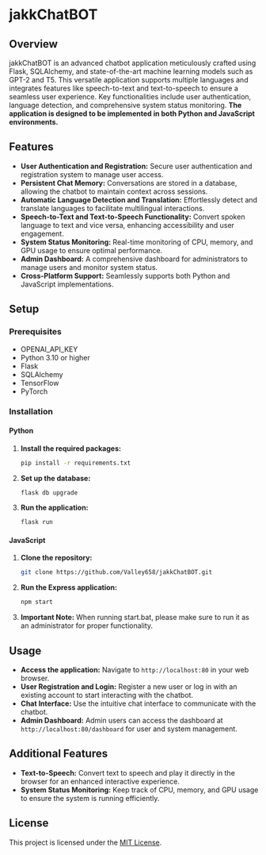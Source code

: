 # jakkChatBOT

## Overview
jakkChatBOT is an advanced chatbot application meticulously crafted using Flask, SQLAlchemy, and state-of-the-art machine learning models such as GPT-2 and T5. This versatile application supports multiple languages and integrates features like speech-to-text and text-to-speech to ensure a seamless user experience. Key functionalities include user authentication, language detection, and comprehensive system status monitoring. **The application is designed to be implemented in both Python and JavaScript environments.**

## Features
- **User Authentication and Registration:** Secure user authentication and registration system to manage user access.
- **Persistent Chat Memory:** Conversations are stored in a database, allowing the chatbot to maintain context across sessions.
- **Automatic Language Detection and Translation:** Effortlessly detect and translate languages to facilitate multilingual interactions.
- **Speech-to-Text and Text-to-Speech Functionality:** Convert spoken language to text and vice versa, enhancing accessibility and user engagement.
- **System Status Monitoring:** Real-time monitoring of CPU, memory, and GPU usage to ensure optimal performance.
- **Admin Dashboard:** A comprehensive dashboard for administrators to manage users and monitor system status.
- **Cross-Platform Support:** Seamlessly supports both Python and JavaScript implementations.

## Setup

### Prerequisites
- OPENAI_API_KEY
- Python 3.10 or higher
- Flask
- SQLAlchemy
- TensorFlow
- PyTorch

### Installation

#### Python
1. **Install the required packages:**
    ```sh
    pip install -r requirements.txt
    ```

2. **Set up the database:**
    ```sh
    flask db upgrade
    ```

3. **Run the application:**
    ```sh
    flask run
    ```

#### JavaScript
1. **Clone the repository:**
    ```sh
    git clone https://github.com/Valley658/jakkChatBOT.git
    ```

2. **Run the Express application:**
    ```sh
    npm start
    ```

3. **Important Note:** When running start.bat, please make sure to run it as an administrator for proper functionality.

## Usage
- **Access the application:** Navigate to `http://localhost:80` in your web browser.
- **User Registration and Login:** Register a new user or log in with an existing account to start interacting with the chatbot.
- **Chat Interface:** Use the intuitive chat interface to communicate with the chatbot.
- **Admin Dashboard:** Admin users can access the dashboard at `http://localhost:80/dashboard` for user and system management.

## Additional Features
- **Text-to-Speech:** Convert text to speech and play it directly in the browser for an enhanced interactive experience.
- **System Status Monitoring:** Keep track of CPU, memory, and GPU usage to ensure the system is running efficiently.

## License
This project is licensed under the [MIT License](LICENSE).